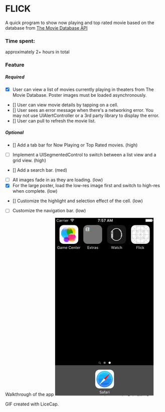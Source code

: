 # FLICK

A quick program to show now playing and top rated movie based on the database from [The Movie Database API](http://docs.themoviedb.apiary.io/)

### Time spent:
approximately 2+ hours in total

### Feature
##### Required
* [x] User can view a list of movies currently playing in theaters from The Movie Database. Poster images must be loaded asynchronously.
* [] User can view movie details by tapping on a cell.
* [] User sees an error message when there's a networking error. You may not use UIAlertController or a 3rd party library to display the error.
* [] User can pull to refresh the movie list.

##### Optional
* [] Add a tab bar for Now Playing or Top Rated movies. (high)
* [ ] Implement a UISegmentedControl to switch between a list view and a grid view. (high)
* [] Add a search bar. (med)
* [ ] All images fade in as they are loading. (low)
* [x] For the large poster, load the low-res image first and switch to high-res when complete. (low)
* [] Customize the highlight and selection effect of the cell. (low)
* [ ] Customize the navigation bar. (low)

Walkthrough of the app
![App Walkthrough](https://raw.githubusercontent.com/liemlyquan/Flick/master/gif/Flick.gif)

GIF created with LiceCap.